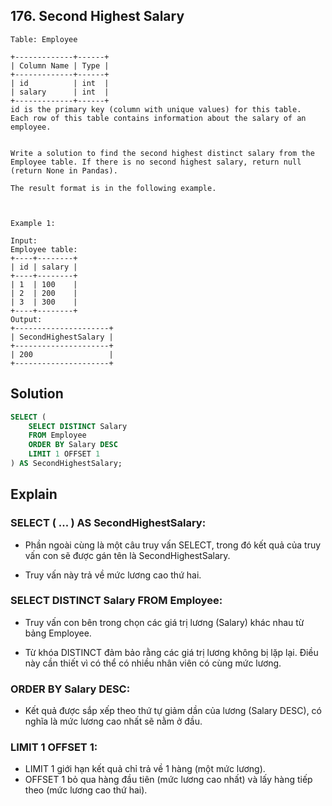 ## 176. Second Highest Salary
```
Table: Employee

+-------------+------+
| Column Name | Type |
+-------------+------+
| id          | int  |
| salary      | int  |
+-------------+------+
id is the primary key (column with unique values) for this table.
Each row of this table contains information about the salary of an employee.
 

Write a solution to find the second highest distinct salary from the Employee table. If there is no second highest salary, return null (return None in Pandas).

The result format is in the following example.

 

Example 1:

Input: 
Employee table:
+----+--------+
| id | salary |
+----+--------+
| 1  | 100    |
| 2  | 200    |
| 3  | 300    |
+----+--------+
Output: 
+---------------------+
| SecondHighestSalary |
+---------------------+
| 200                 |
+---------------------+
```

## Solution
```sql
SELECT (
    SELECT DISTINCT Salary 
    FROM Employee
    ORDER BY Salary DESC
    LIMIT 1 OFFSET 1
) AS SecondHighestSalary;
```
## Explain
### SELECT ( ... ) AS SecondHighestSalary:

- Phần ngoài cùng là một câu truy vấn SELECT, trong đó kết quả của truy vấn con sẽ được gán tên là SecondHighestSalary.

- Truy vấn này trả về mức lương cao thứ hai.
### SELECT DISTINCT Salary FROM Employee:

- Truy vấn con bên trong chọn các giá trị lương (Salary) khác nhau từ bảng Employee.

- Từ khóa DISTINCT đảm bảo rằng các giá trị lương không bị lặp lại. Điều này cần thiết vì có thể có nhiều nhân viên có cùng mức lương.
### ORDER BY Salary DESC:

- Kết quả được sắp xếp theo thứ tự giảm dần của lương (Salary DESC), có nghĩa là mức lương cao nhất sẽ nằm ở đầu.
### LIMIT 1 OFFSET 1:

- LIMIT 1 giới hạn kết quả chỉ trả về 1 hàng (một mức lương).
- OFFSET 1 bỏ qua hàng đầu tiên (mức lương cao nhất) và lấy hàng tiếp theo (mức lương cao thứ hai).
